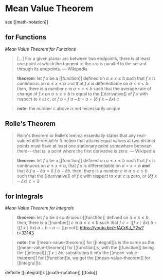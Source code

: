 # Mean Value Theorem

see [[math-notation]]

## for Functions

_Mean Value Theorem for Functions_

> [...] For a given planar arc between two endpoints, there is at least one point at which the tangent to the arc is parallel to the secant through its endpoints. &mdash; Wikipedia

> **theorem**: let $f\ x$ be a [[function]] defined on $a \le x \le b$ such that $f\ x$ is continuous on $a \le x \le b$ and that $f\ x$ is differentiable on $a < x < b$. then, there is a number $c$ in $a \le c \le b$ such that the average rate of change of $f\ x$ on $a \le x \le b$ is equal to the [[derivative]] of $f\ x$ with respect to $x$ at $c$, or $f\ b \circ f\ a - b \circ a = (\delta\ f\ x - \delta x)\ c$

> **note**: the number $c$ above is not necessarily unique

## Rolle's Theorem

> Rolle's theorem or Rolle's lemma essentially states that any real-valued differentiable function that attains equal values at two distinct points must have at least one stationary point somewhere between them---that is, a point where the first derivative is zero. &mdash; Wikipedia

> **theorem**: let $f\ x$ be a [[function]] defined on $a \le x \le b$ such that $f\ x$ is continuous on $a \le x \le b$, that $f\ x$ is differentiable on $a < x < b$ **and** that $\delta\ f\ a - \delta a = \delta\ f\ b - \delta b$. then, there is a number $c$ in $a \le c \le b$ such that the [[derivative]] of $f\ x$ with respect to $x$ at $c$ is zero, or $(\delta f\ x - \delta x)\ c = 0$

## for Integrals

_Mean Value Theorem for Integrals_

> **theorem**: let $f\ x$ be a continuous [[function]] defined on $a \le x \le b$. then, there is a [[number]] $c$ in $a \le c \le b$ such that $f\ c = (\int f\ x \mid \delta x)\ b \circ (\int f\ x \mid \delta x)\ a - b \circ a$ &mdash; [[proof]] <https://youtu.be/HfACrKJ_Y2w?t=33143>

> **note**: the [[mean-value-theorem]] for [[integral]]s is the same as the [[mean-value-theorem]] for [[function]]s, with the [[function]] being the [[integral]] $\int f\ x \mid \delta x$. substituting it into the [[mean-value-theorem]] for [[function]]s, we get the [[mean-value-theorem]] for [[integral]]s.

definite [[integral]]s [[math-notation]] [[todo]]
